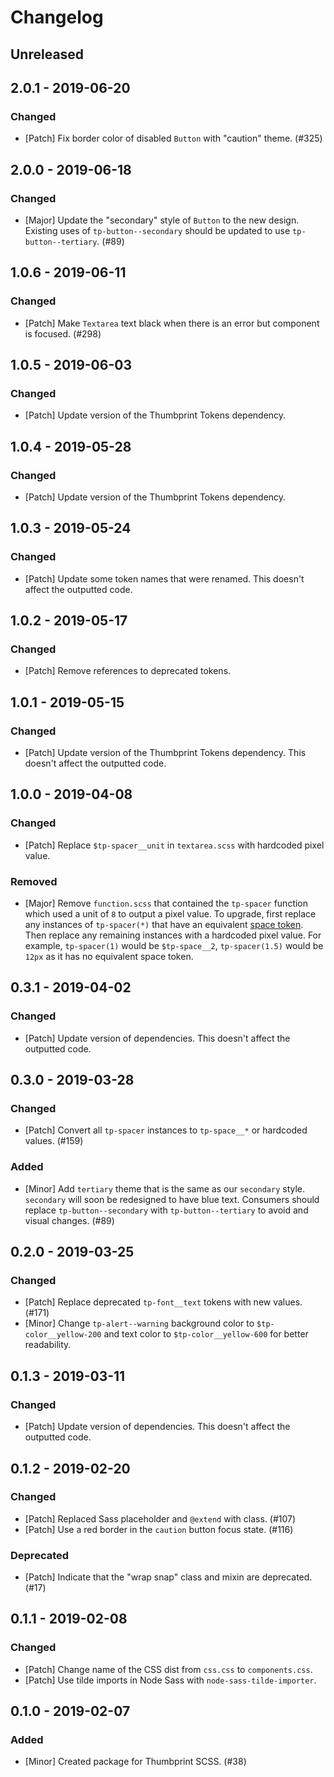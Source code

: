 # Changelog

## Unreleased

## 2.0.1 - 2019-06-20

### Changed

-   [Patch] Fix border color of disabled `Button` with "caution" theme. (#325)

## 2.0.0 - 2019-06-18

### Changed

-   [Major] Update the "secondary" style of `Button` to the new design. Existing uses of `tp-button--secondary` should be updated to use `tp-button--tertiary`. (#89)

## 1.0.6 - 2019-06-11

### Changed

-   [Patch] Make `Textarea` text black when there is an error but component is focused. (#298)

## 1.0.5 - 2019-06-03

### Changed

-   [Patch] Update version of the Thumbprint Tokens dependency.

## 1.0.4 - 2019-05-28

### Changed

-   [Patch] Update version of the Thumbprint Tokens dependency.

## 1.0.3 - 2019-05-24

### Changed

-   [Patch] Update some token names that were renamed. This doesn't affect the outputted code.

## 1.0.2 - 2019-05-17

### Changed

-   [Patch] Remove references to deprecated tokens.

## 1.0.1 - 2019-05-15

### Changed

-   [Patch] Update version of the Thumbprint Tokens dependency. This doesn't affect the outputted code.

## 1.0.0 - 2019-04-08

### Changed

-   [Patch] Replace `$tp-spacer__unit` in `textarea.scss` with hardcoded pixel value.

### Removed

-   [Major] Remove `function.scss` that contained the `tp-spacer` function which used a unit of `8` to output a pixel value. To upgrade, first replace any instances of `tp-spacer(*)` that have an equivalent [space token](https://thumbprint.design/tokens/scss/#section-space). Then replace any remaining instances with a hardcoded pixel value. For example, `tp-spacer(1)` would be `$tp-space__2`, `tp-spacer(1.5)` would be `12px` as it has no equivalent space token.

## 0.3.1 - 2019-04-02

### Changed

-   [Patch] Update version of dependencies. This doesn't affect the outputted code.

## 0.3.0 - 2019-03-28

### Changed

-   [Patch] Convert all `tp-spacer` instances to `tp-space__*` or hardcoded values. (#159)

### Added

-   [Minor] Add `tertiary` theme that is the same as our `secondary` style. `secondary` will soon be redesigned to have blue text. Consumers should replace `tp-button--secondary` with `tp-button--tertiary` to avoid and visual changes. (#89)

## 0.2.0 - 2019-03-25

### Changed

-   [Patch] Replace deprecated `tp-font__text` tokens with new values. (#171)
-   [Minor] Change `tp-alert--warning` background color to `$tp-color__yellow-200` and text color to `$tp-color__yellow-600` for better readability.

## 0.1.3 - 2019-03-11

### Changed

-   [Patch] Update version of dependencies. This doesn't affect the outputted code.

## 0.1.2 - 2019-02-20

### Changed

-   [Patch] Replaced Sass placeholder and `@extend` with class. (#107)
-   [Patch] Use a red border in the `caution` button focus state. (#116)

### Deprecated

-   [Patch] Indicate that the "wrap snap" class and mixin are deprecated. (#17)

## 0.1.1 - 2019-02-08

### Changed

-   [Patch] Change name of the CSS dist from `css.css` to `components.css`.
-   [Patch] Use tilde imports in Node Sass with `node-sass-tilde-importer`.

## 0.1.0 - 2019-02-07

### Added

-   [Minor] Created package for Thumbprint SCSS. (#38)
